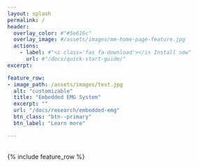 ```yaml
---
layout: splash
permalink: /
header:
  overlay_color: #"#5e616c"
  overlay_image: #/assets/images/mm-home-page-feature.jpg
  actions:
    - label: #"<i class='fas fa-download'></i> Install now"
      url: #"/docs/quick-start-guide/"
excerpt:

feature_row:
- image_path: /assets/images/test.jpg
  alt: "customizable"
  title: "Embedded EMG System"
  excerpt: ""
  url: "/docs/research/embedded-emg" 
  btn_class: "btn--primary"
  btn_label: "Learn more"

---
```


<!-- https://github.com/mmistakes/minimal-mistakes/blob/master/docs/_pages/home.md -->
<br />
{% include feature_row %}
